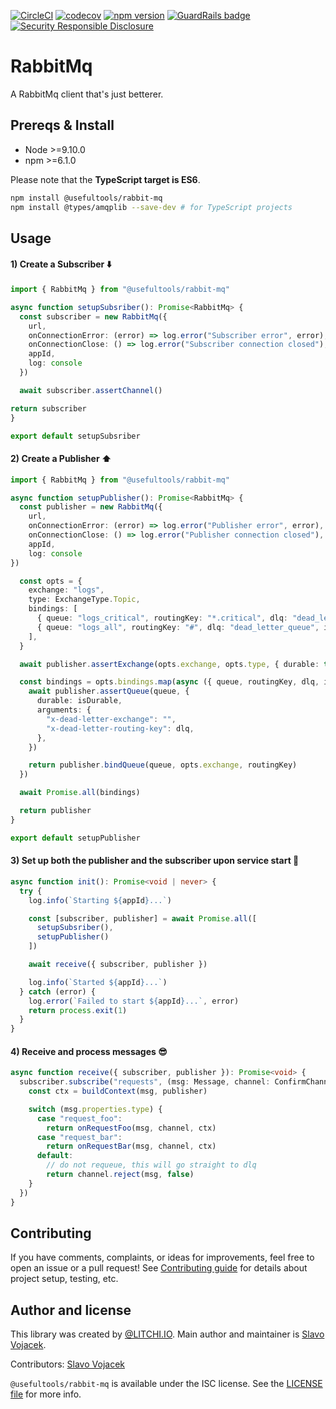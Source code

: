 [![CircleCI](https://circleci.com/gh/litchi-io/rabbit-mq.svg?style=svg)](https://circleci.com/gh/litchi-io/rabbit-mq)
[![codecov](https://codecov.io/gh/litchi-io/rabbit-mq/branch/master/graph/badge.svg)](https://codecov.io/gh/litchi-io/rabbit-mq)
[![npm version](https://img.shields.io/npm/v/@usefultools/rabbit-mq.svg)](https://www.npmjs.com/package/@usefultools/rabbit-mq)
[![GuardRails badge](https://badges.production.guardrails.io/litchi-io/rabbit-mq.svg)](https://www.guardrails.io)
[![Security Responsible Disclosure](https://img.shields.io/badge/Security-Responsible%20Disclosure-yellow.svg)](https://github.com/litchi-io/rabbit-mq/blob/master/SECURITY.md)

# RabbitMq

A RabbitMq client that's just betterer.

## Prereqs & Install

* Node >=9.10.0
* npm >=6.1.0

Please note that the **TypeScript target is ES6**.

```sh
npm install @usefultools/rabbit-mq
npm install @types/amqplib --save-dev # for TypeScript projects
```

## Usage

#### 1) Create a Subscriber ⬇️

```typescript
import { RabbitMq } from "@usefultools/rabbit-mq"

async function setupSubsriber(): Promise<RabbitMq> {
  const subscriber = new RabbitMq({
    url,
    onConnectionError: (error) => log.error("Subscriber error", error),
    onConnectionClose: () => log.error("Subscriber connection closed"),
    appId,
    log: console
  })

  await subscriber.assertChannel()

return subscriber
}

export default setupSubsriber

```

#### 2) Create a Publisher ⬆️

```typescript
import { RabbitMq } from "@usefultools/rabbit-mq"

async function setupPublisher(): Promise<RabbitMq> {
  const publisher = new RabbitMq({
    url,
    onConnectionError: (error) => log.error("Publisher error", error),
    onConnectionClose: () => log.error("Publisher connection closed"),
    appId,
    log: console
})

  const opts = {
    exchange: "logs",
    type: ExchangeType.Topic,
    bindings: [
      { queue: "logs_critical", routingKey: "*.critical", dlq: "dead_letter_queue", isDurable: true },
      { queue: "logs_all", routingKey: "#", dlq: "dead_letter_queue", isDurable: true },
    ],
  }

  await publisher.assertExchange(opts.exchange, opts.type, { durable: true })

  const bindings = opts.bindings.map(async ({ queue, routingKey, dlq, isDurable }) => {
    await publisher.assertQueue(queue, {
      durable: isDurable,
      arguments: {
        "x-dead-letter-exchange": "",
        "x-dead-letter-routing-key": dlq,
      },
    })

    return publisher.bindQueue(queue, opts.exchange, routingKey)
  })

  await Promise.all(bindings)

  return publisher
}

export default setupPublisher

```

#### 3) Set up both the publisher and the subscriber upon service start 🔌

```typescript
async function init(): Promise<void | never> {
  try {
    log.info(`Starting ${appId}...`)

    const [subscriber, publisher] = await Promise.all([
      setupSubsriber(),
      setupPublisher()
    ])

    await receive({ subscriber, publisher })

    log.info(`Started ${appId}...`)
  } catch (error) {
    log.error(`Failed to start ${appId}...`, error)
    return process.exit(1)
  }
}

```

#### 4) Receive and process messages 😎

```typescript
async function receive({ subscriber, publisher }): Promise<void> {
  subscriber.subscribe("requests", (msg: Message, channel: ConfirmChannel) => {
    const ctx = buildContext(msg, publisher)

    switch (msg.properties.type) {
      case "request_foo":
        return onRequestFoo(msg, channel, ctx)
      case "request_bar":
        return onRequestBar(msg, channel, ctx)
      default:
        // do not requeue, this will go straight to dlq
        return channel.reject(msg, false)
    }
  })
}

```

## Contributing

If you have comments, complaints, or ideas for improvements, feel free to open an issue or a pull request! See [Contributing guide](./CONTRIBUTING.md) for details about project setup, testing, etc.

## Author and license

This library was created by [@LITCHI.IO](https://github.com/litchi-io). Main author and maintainer is [Slavo Vojacek](https://github.com/slavovojacek).

Contributors: [Slavo Vojacek](https://github.com/slavovojacek)

`@usefultools/rabbit-mq` is available under the ISC license. See the [LICENSE file](./LICENSE.txt) for more info.
